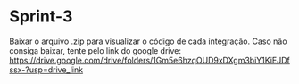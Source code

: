 # Sprint-3

Baixar o arquivo .zip para visualizar o código de cada integração.
Caso não consiga baixar, tente pelo link do google drive: https://drive.google.com/drive/folders/1Gm5e6hzqOUD9xDXgm3biY1KiEJDfssx-?usp=drive_link
